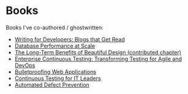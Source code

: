 # Books
Books I've co-authored / ghostwritten:
- [Writing for Developers: Blogs that Get Read]([https://www.manning.com/books/writing-for-developers?utm_source=dunlop&utm_medium=affiliate&utm_campaign=book_dunlop_writing_5_16_24&a_aid=dunlop&a_bid=33a8dae6&chan=mm_twitter&](https://github.com/scynthiadunlop/WritingForDevelopersBook))
- [Database Performance at Scale](https://link.springer.com/book/10.1007/978-1-4842-9711-7)
- [The Long-Term Benefits of Beautiful Design (contributed chapter)](https://0ffaaf2d-3e3c-46b4-ade1-36f3614edf6e.filesusr.com/ugd/ae4a12_f831d76b12e143f9b78075c5a007aa9f.pdf)
- [Enterprise Continuous Testing: Transforming Testing for Agile and DevOps](https://0ffaaf2d-3e3c-46b4-ade1-36f3614edf6e.filesusr.com/ugd/ae4a12_0870a4eff1c34b1ca09bfdd06e63f92b.pdf)
- [Bulletproofing Web Applications](https://drive.google.com/file/d/0B9D0pjgOXLFJX1ZYeDk1SUpOZnM/view?usp=drive_link&resourcekey=0-tsP_Vd_LZSgBL7AKKJX93Q)
- [Continuous Testing for IT Leaders](https://drive.google.com/file/d/0B9D0pjgOXLFJMlMyUUtCVDBYakU/view?usp=sharing&resourcekey=0-jPDiq-r29LAWCiz0OPdLEQ)
- [Automated Defect Prevention](https://www.wiley.com/en-us/Automated+Defect+Prevention%3A+Best+Practices+in+Software+Management-p-9780470042120)

